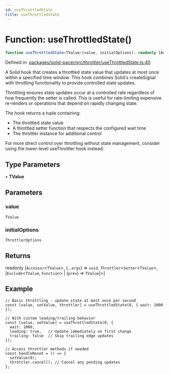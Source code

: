 ```yaml
---
id: useThrottledState
title: useThrottledState
---
```


<!-- DO NOT EDIT: this page is autogenerated from the type comments -->

# Function: useThrottledState()

```ts
function useThrottledState<TValue>(value, initialOptions): readonly [Accessor<TValue>, (...args) => void, Throttler<Setter<TValue>, [Exclude<TValue, Function> | (prev) => TValue]>]
```

Defined in: [packages/solid-pacer/src/throttler/useThrottledState.ts:40](https://github.com/TanStack/pacer/blob/main/packages/solid-pacer/src/throttler/useThrottledState.ts#L40)

A Solid hook that creates a throttled state value that updates at most once within a specified time window.
This hook combines Solid's createSignal with throttling functionality to provide controlled state updates.

Throttling ensures state updates occur at a controlled rate regardless of how frequently the setter is called.
This is useful for rate-limiting expensive re-renders or operations that depend on rapidly changing state.

The hook returns a tuple containing:
- The throttled state value
- A throttled setter function that respects the configured wait time
- The throttler instance for additional control

For more direct control over throttling without state management,
consider using the lower-level useThrottler hook instead.

## Type Parameters

• **TValue**

## Parameters

### value

`TValue`

### initialOptions

`ThrottlerOptions`

## Returns

readonly \[`Accessor`\<`TValue`\>, (...`args`) => `void`, `Throttler`\<`Setter`\<`TValue`\>, \[`Exclude`\<`TValue`, `Function`\> \| (`prev`) => `TValue`\]\>\]

## Example

```tsx
// Basic throttling - update state at most once per second
const [value, setValue, throttler] = useThrottledState(0, { wait: 1000 });

// With custom leading/trailing behavior
const [value, setValue] = useThrottledState(0, {
  wait: 1000,
  leading: true,   // Update immediately on first change
  trailing: false  // Skip trailing edge updates
});

// Access throttler methods if needed
const handleReset = () => {
  setValue(0);
  throttler.cancel(); // Cancel any pending updates
};
```
